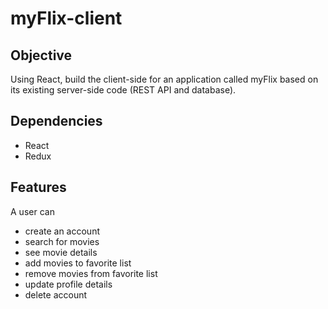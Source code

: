 # myFlix-client

## Objective
Using React, build the client-side for an application called myFlix based on its existing
server-side code (REST API and database).

## Dependencies
- React
- Redux

## Features
A user can
  - create an account
  - search for movies
  - see movie details
  - add movies to favorite list
  - remove movies from favorite list
  - update profile details
  - delete account
